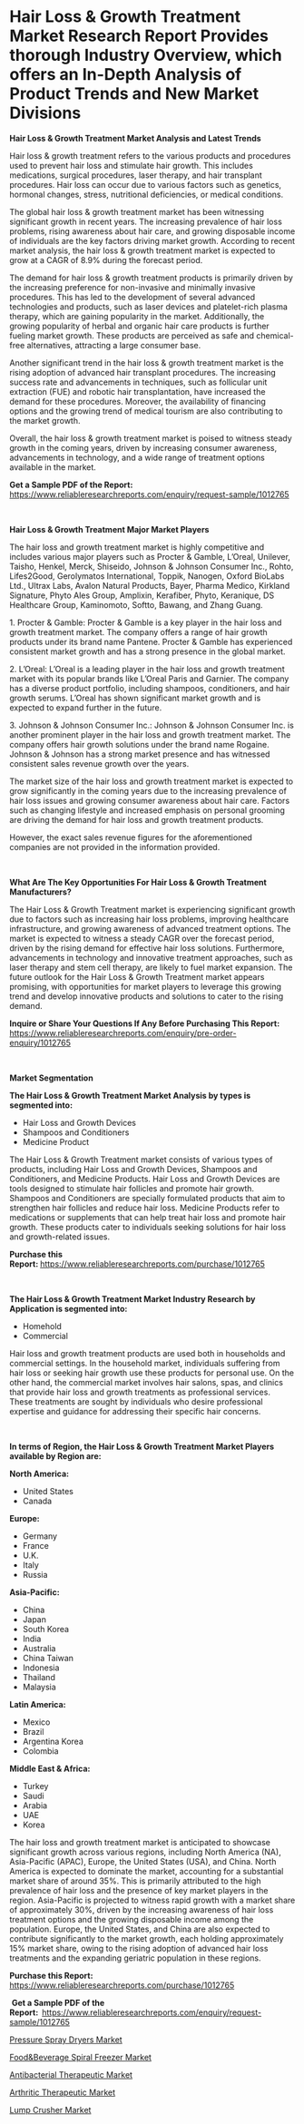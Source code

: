 <p><h1>Hair Loss & Growth Treatment Market Research Report Provides thorough Industry Overview, which offers an In-Depth Analysis of Product Trends and New Market Divisions</h1></p><p><strong>Hair Loss & Growth Treatment Market Analysis and Latest Trends</strong></p>
<p><p>Hair loss & growth treatment refers to the various products and procedures used to prevent hair loss and stimulate hair growth. This includes medications, surgical procedures, laser therapy, and hair transplant procedures. Hair loss can occur due to various factors such as genetics, hormonal changes, stress, nutritional deficiencies, or medical conditions.</p><p>The global hair loss & growth treatment market has been witnessing significant growth in recent years. The increasing prevalence of hair loss problems, rising awareness about hair care, and growing disposable income of individuals are the key factors driving market growth. According to recent market analysis, the hair loss & growth treatment market is expected to grow at a CAGR of 8.9% during the forecast period.</p><p>The demand for hair loss & growth treatment products is primarily driven by the increasing preference for non-invasive and minimally invasive procedures. This has led to the development of several advanced technologies and products, such as laser devices and platelet-rich plasma therapy, which are gaining popularity in the market. Additionally, the growing popularity of herbal and organic hair care products is further fueling market growth. These products are perceived as safe and chemical-free alternatives, attracting a large consumer base.</p><p>Another significant trend in the hair loss & growth treatment market is the rising adoption of advanced hair transplant procedures. The increasing success rate and advancements in techniques, such as follicular unit extraction (FUE) and robotic hair transplantation, have increased the demand for these procedures. Moreover, the availability of financing options and the growing trend of medical tourism are also contributing to the market growth.</p><p>Overall, the hair loss & growth treatment market is poised to witness steady growth in the coming years, driven by increasing consumer awareness, advancements in technology, and a wide range of treatment options available in the market.</p></p>
<p><strong>Get a Sample PDF of the Report:&nbsp;</strong> <a href="https://www.reliableresearchreports.com/enquiry/request-sample/1012765">https://www.reliableresearchreports.com/enquiry/request-sample/1012765</a></p>
<p>&nbsp;</p>
<p><strong>Hair Loss & Growth Treatment Major Market Players</strong></p>
<p><p>The hair loss and growth treatment market is highly competitive and includes various major players such as Procter & Gamble, L’Oreal, Unilever, Taisho, Henkel, Merck, Shiseido, Johnson & Johnson Consumer Inc., Rohto, Lifes2Good, Gerolymatos International, Toppik, Nanogen, Oxford BioLabs Ltd., Ultrax Labs, Avalon Natural Products, Bayer, Pharma Medico, Kirkland Signature, Phyto Ales Group, Amplixin, Kerafiber, Phyto, Keranique, DS Healthcare Group, Kaminomoto, Softto, Bawang, and Zhang Guang.</p><p>1. Procter & Gamble: Procter & Gamble is a key player in the hair loss and growth treatment market. The company offers a range of hair growth products under its brand name Pantene. Procter & Gamble has experienced consistent market growth and has a strong presence in the global market.</p><p>2. L’Oreal: L’Oreal is a leading player in the hair loss and growth treatment market with its popular brands like L’Oreal Paris and Garnier. The company has a diverse product portfolio, including shampoos, conditioners, and hair growth serums. L’Oreal has shown significant market growth and is expected to expand further in the future.</p><p>3. Johnson & Johnson Consumer Inc.: Johnson & Johnson Consumer Inc. is another prominent player in the hair loss and growth treatment market. The company offers hair growth solutions under the brand name Rogaine. Johnson & Johnson has a strong market presence and has witnessed consistent sales revenue growth over the years.</p><p>The market size of the hair loss and growth treatment market is expected to grow significantly in the coming years due to the increasing prevalence of hair loss issues and growing consumer awareness about hair care. Factors such as changing lifestyle and increased emphasis on personal grooming are driving the demand for hair loss and growth treatment products.</p><p>However, the exact sales revenue figures for the aforementioned companies are not provided in the information provided.</p></p>
<p>&nbsp;</p>
<p><strong>What Are The Key Opportunities For Hair Loss & Growth Treatment Manufacturers?</strong></p>
<p><p>The Hair Loss & Growth Treatment market is experiencing significant growth due to factors such as increasing hair loss problems, improving healthcare infrastructure, and growing awareness of advanced treatment options. The market is expected to witness a steady CAGR over the forecast period, driven by the rising demand for effective hair loss solutions. Furthermore, advancements in technology and innovative treatment approaches, such as laser therapy and stem cell therapy, are likely to fuel market expansion. The future outlook for the Hair Loss & Growth Treatment market appears promising, with opportunities for market players to leverage this growing trend and develop innovative products and solutions to cater to the rising demand.</p></p>
<p><strong>Inquire or Share Your Questions If Any Before Purchasing This Report:</strong> <a href="https://www.reliableresearchreports.com/enquiry/pre-order-enquiry/1012765">https://www.reliableresearchreports.com/enquiry/pre-order-enquiry/1012765</a></p>
<p>&nbsp;</p>
<p><strong>Market Segmentation</strong></p>
<p><strong>The Hair Loss & Growth Treatment Market Analysis by types is segmented into:</strong></p>
<p><ul><li>Hair Loss and Growth Devices</li><li>Shampoos and Conditioners</li><li>Medicine Product</li></ul></p>
<p><p>The Hair Loss & Growth Treatment market consists of various types of products, including Hair Loss and Growth Devices, Shampoos and Conditioners, and Medicine Products. Hair Loss and Growth Devices are tools designed to stimulate hair follicles and promote hair growth. Shampoos and Conditioners are specially formulated products that aim to strengthen hair follicles and reduce hair loss. Medicine Products refer to medications or supplements that can help treat hair loss and promote hair growth. These products cater to individuals seeking solutions for hair loss and growth-related issues.</p></p>
<p><strong>Purchase this Report:&nbsp;</strong><a href="https://www.reliableresearchreports.com/purchase/1012765">https://www.reliableresearchreports.com/purchase/1012765</a></p>
<p>&nbsp;</p>
<p><strong>The Hair Loss & Growth Treatment Market Industry Research by Application is segmented into:</strong></p>
<p><ul><li>Homehold</li><li>Commercial</li></ul></p>
<p><p>Hair loss and growth treatment products are used both in households and commercial settings. In the household market, individuals suffering from hair loss or seeking hair growth use these products for personal use. On the other hand, the commercial market involves hair salons, spas, and clinics that provide hair loss and growth treatments as professional services. These treatments are sought by individuals who desire professional expertise and guidance for addressing their specific hair concerns.</p></p>
<p>&nbsp;</p>
<p><strong>In terms of Region, the Hair Loss & Growth Treatment Market Players available by Region are:</strong></p>
<p>
    <p> <strong> North America: </strong>
        <ul>
            <li>United States</li>
            <li>Canada</li>
        </ul>
        </p> 
    <p> <strong> Europe: </strong>
        <ul>
            <li>Germany</li>
            <li>France</li>
            <li>U.K.</li>
            <li>Italy</li>
            <li>Russia</li>
        </ul>
        </p> 
    <p> <strong> Asia-Pacific: </strong>
        <ul>
            <li>China</li>
            <li>Japan</li>
            <li>South Korea</li>
            <li>India</li>
            <li>Australia</li>
            <li>China Taiwan</li>
            <li>Indonesia</li>
            <li>Thailand</li>
            <li>Malaysia</li>
        </ul>
        </p> 
    <p> <strong> Latin America: </strong>
        <ul>
            <li>Mexico</li>
            <li>Brazil</li>
            <li>Argentina Korea</li>
            <li>Colombia</li>
        </ul>
        </p> 
    <p> <strong> Middle East & Africa: </strong>
        <ul>
            <li>Turkey</li>
            <li>Saudi</li>
            <li>Arabia</li>
            <li>UAE</li>
            <li>Korea</li>
        </ul>
    </p>
    </p>
<p><p>The hair loss and growth treatment market is anticipated to showcase significant growth across various regions, including North America (NA), Asia-Pacific (APAC), Europe, the United States (USA), and China. North America is expected to dominate the market, accounting for a substantial market share of around 35%. This is primarily attributed to the high prevalence of hair loss and the presence of key market players in the region. Asia-Pacific is projected to witness rapid growth with a market share of approximately 30%, driven by the increasing awareness of hair loss treatment options and the growing disposable income among the population. Europe, the United States, and China are also expected to contribute significantly to the market growth, each holding approximately 15% market share, owing to the rising adoption of advanced hair loss treatments and the expanding geriatric population in these regions.</p></p>
<p><strong>Purchase this Report: </strong><a href="https://www.reliableresearchreports.com/purchase/1012765">https://www.reliableresearchreports.com/purchase/1012765</a></p>
<p>&nbsp;<strong>Get a Sample PDF of the Report:&nbsp;&nbsp;</strong><a href="https://www.reliableresearchreports.com/enquiry/request-sample/1012765">https://www.reliableresearchreports.com/enquiry/request-sample/1012765</a></p>
<p><strong></strong></p>
<p><p><a href="https://www.linkedin.com/pulse/pressure-spray-dryers-market-goal-estimating-size-future-ggoff?trackingId=3rCMOGyoSj26sb7Z9PpDrA%3D%3D">Pressure Spray Dryers Market</a></p><p><a href="https://www.linkedin.com/pulse/foodampbeverage-spiral-freezer-market-share-amp-new-trends-uufpf?trackingId=D4u5LEsETVSxEzBRtHXSJA%3D%3D">Food&Beverage Spiral Freezer Market</a></p><p><a href="https://github.com/Chiragrp25/Market-Research-Report-List-2/blob/main/antibacterial-therapeutic-market.md">Antibacterial Therapeutic Market</a></p><p><a href="https://github.com/santosh758595/Market-Research-Report-List-2/blob/main/arthritic-therapeutic-market.md">Arthritic Therapeutic Market</a></p><p><a href="https://www.linkedin.com/pulse/lump-crusher-market-size-share-global-analysis-report-2024--nufef?trackingId=%2FiwdE0OORtSCZykRzzioAA%3D%3D">Lump Crusher Market</a></p></p>